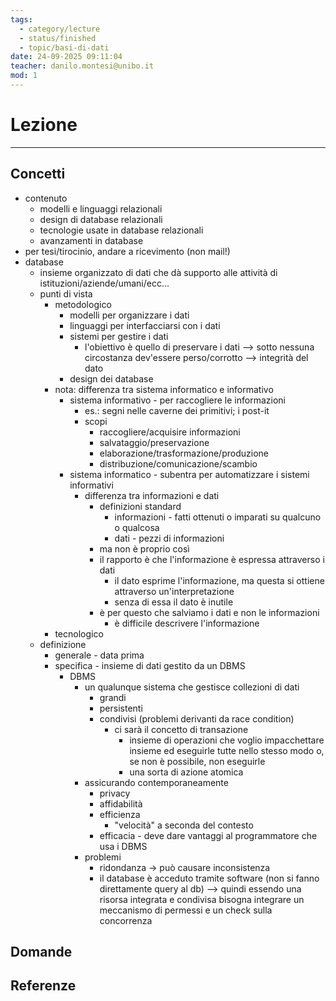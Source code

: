 ```yaml
---
tags:
  - category/lecture
  - status/finished
  - topic/basi-di-dati
date: 24-09-2025 09:11:04
teacher: danilo.montesi@unibo.it
mod: 1
---
```

# Lezione
---
## Concetti
- contenuto
	- modelli e linguaggi relazionali
	- design di database relazionali
	- tecnologie usate in database relazionali
	- avanzamenti in database
- per tesi/tirocinio, andare a ricevimento (non mail!)
- database
	- insieme organizzato di dati che dà supporto alle attività di istituzioni/aziende/umani/ecc...
	- punti di vista
		- metodologico
			- modelli per organizzare i dati
			- linguaggi per interfacciarsi con i dati
			- sistemi per gestire i dati
				- l'obiettivo è quello di preservare i dati --> sotto nessuna circostanza dev'essere perso/corrotto --> integrità del dato
			- design dei database
		- nota: differenza tra sistema informatico e informativo
			- sistema informativo - per raccogliere le informazioni
				- es.: segni nelle caverne dei primitivi; i post-it
				- scopi
					- raccogliere/acquisire informazioni
					- salvataggio/preservazione
					- elaborazione/trasformazione/produzione
					- distribuzione/comunicazione/scambio
			- sistema informatico - subentra per automatizzare i sistemi informativi
				- differenza tra informazioni e dati
					- definizioni standard
						- informazioni - fatti ottenuti o imparati su qualcuno o qualcosa
						- dati - pezzi di informazioni
					- ma non è proprio così
					- il rapporto è che l'informazione è espressa attraverso i dati
						- il dato esprime l'informazione, ma questa si ottiene attraverso un'interpretazione
						- senza di essa il dato è inutile
					- è per questo che salviamo i dati e non le informazioni
						- è difficile descrivere l'informazione
		- tecnologico
	- definizione
		- generale - data prima
		- specifica - insieme di dati gestito da un DBMS
			- DBMS
				- un qualunque sistema che gestisce collezioni di dati
					- grandi
					- persistenti
					- condivisi (problemi derivanti da race condition)
						- ci sarà il concetto di transazione
							- insieme di operazioni che voglio impacchettare insieme ed eseguirle tutte nello stesso modo o, se non è possibile, non eseguirle
							- una sorta di azione atomica
				- assicurando contemporaneamente
					- privacy
					- affidabilità
					- efficienza
						- "velocità" a seconda del contesto
					- efficacia - deve dare vantaggi al programmatore che usa i DBMS
				- problemi
					- ridondanza -> può causare inconsistenza
					- il database è acceduto tramite software (non si fanno direttamente query al db) --> quindi essendo una risorsa integrata e condivisa bisogna integrare un meccanismo di permessi e un check sulla concorrenza

## Domande

## Referenze
